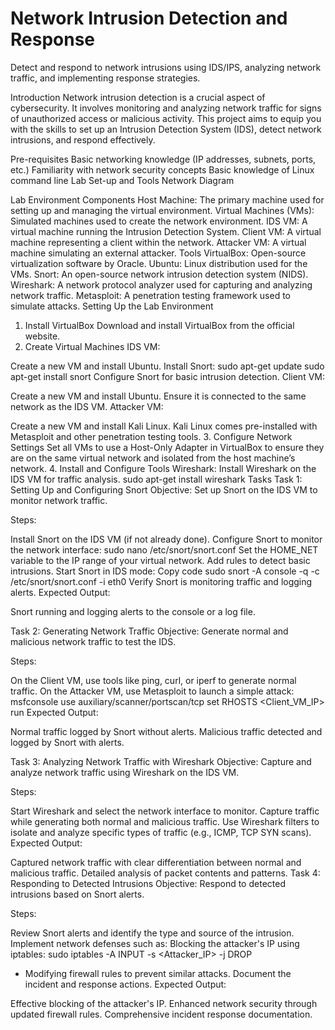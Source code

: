 # Network Intrusion Detection and Response
Detect and respond to network intrusions using IDS/IPS, analyzing network traffic, and implementing response strategies.

Introduction
Network intrusion detection is a crucial aspect of cybersecurity. It involves monitoring and analyzing network traffic for signs of unauthorized access or malicious activity. This project aims to equip you with the skills to set up an Intrusion Detection System (IDS), detect network intrusions, and respond effectively.

Pre-requisites
Basic networking knowledge (IP addresses, subnets, ports, etc.)
Familiarity with network security concepts
Basic knowledge of Linux command line
Lab Set-up and Tools
Network Diagram


Lab Environment Components
Host Machine: The primary machine used for setting up and managing the virtual environment.
Virtual Machines (VMs): Simulated machines used to create the network environment.
IDS VM: A virtual machine running the Intrusion Detection System.
Client VM: A virtual machine representing a client within the network.
Attacker VM: A virtual machine simulating an external attacker.
Tools
VirtualBox: Open-source virtualization software by Oracle.
Ubuntu: Linux distribution used for the VMs.
Snort: An open-source network intrusion detection system (NIDS).
Wireshark: A network protocol analyzer used for capturing and analyzing network traffic.
Metasploit: A penetration testing framework used to simulate attacks.
Setting Up the Lab Environment
1. Install VirtualBox
Download and install VirtualBox from the official website.
2. Create Virtual Machines
IDS VM:

Create a new VM and install Ubuntu.
Install Snort:
sudo apt-get update
sudo apt-get install snort
Configure Snort for basic intrusion detection.
Client VM:

Create a new VM and install Ubuntu.
Ensure it is connected to the same network as the IDS VM.
Attacker VM:

Create a new VM and install Kali Linux.
Kali Linux comes pre-installed with Metasploit and other penetration testing tools.
3. Configure Network Settings
Set all VMs to use a Host-Only Adapter in VirtualBox to ensure they are on the same virtual network and isolated from the host machine’s network.
4. Install and Configure Tools
Wireshark: Install Wireshark on the IDS VM for traffic analysis.
sudo apt-get install wireshark
Tasks
Task 1: Setting Up and Configuring Snort
Objective: Set up Snort on the IDS VM to monitor network traffic.

Steps:

Install Snort on the IDS VM (if not already done).
Configure Snort to monitor the network interface:
sudo nano /etc/snort/snort.conf
Set the HOME_NET variable to the IP range of your virtual network. Add rules to detect basic intrusions.
Start Snort in IDS mode:
Copy code
sudo snort -A console -q -c /etc/snort/snort.conf -i eth0
Verify Snort is monitoring traffic and logging alerts.
Expected Output:

Snort running and logging alerts to the console or a log file.

Task 2: Generating Network Traffic
Objective: Generate normal and malicious network traffic to test the IDS.

Steps:

On the Client VM, use tools like ping, curl, or iperf to generate normal traffic.
On the Attacker VM, use Metasploit to launch a simple attack:
msfconsole
use auxiliary/scanner/portscan/tcp
set RHOSTS <Client_VM_IP>
run
Expected Output:

Normal traffic logged by Snort without alerts. Malicious traffic detected and logged by Snort with alerts.

Task 3: Analyzing Network Traffic with Wireshark
Objective: Capture and analyze network traffic using Wireshark on the IDS VM.

Steps:

Start Wireshark and select the network interface to monitor.
Capture traffic while generating both normal and malicious traffic.
Use Wireshark filters to isolate and analyze specific types of traffic (e.g., ICMP, TCP SYN scans).
Expected Output:

Captured network traffic with clear differentiation between normal and malicious traffic.
Detailed analysis of packet contents and patterns.
Task 4: Responding to Detected Intrusions
Objective: Respond to detected intrusions based on Snort alerts.

Steps:

Review Snort alerts and identify the type and source of the intrusion.
Implement network defenses such as:
Blocking the attacker's IP using iptables:
    sudo iptables -A INPUT -s <Attacker_IP> -j DROP
- Modifying firewall rules to prevent similar attacks.
Document the incident and response actions.
Expected Output:

Effective blocking of the attacker's IP.
Enhanced network security through updated firewall rules.
Comprehensive incident response documentation.
